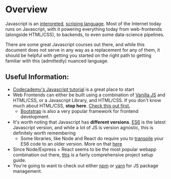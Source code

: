 # Overview

Javascript is an <a href="https://en.wikipedia.org/wiki/Interpreted_language">interpreted</a>, <a href="https://en.wikipedia.org/wiki/Scripting_language">scriping language</a>.
Most of the Internet today runs on Javascript, with it powering everything today from web-frontends (alongside HTML/CSS), to backends, to even some data-science pipelines.

There are some great Javascript courses out there, and while this document does not serve in any way as a replacement for any of them, it should be helpful with getting you started on the right path to getting familiar with this (admittedly) nuanced language.

## Useful Information:
- <a href="https://www.codecademy.com/learn/introduction-to-javascript">Codecademy's Javascript tutorial</a> is a great place to start
- Web Frontends can either be built using a combination of <a href="https://snipcart.com/blog/learn-vanilla-javascript-before-using-js-frameworks">Vanilla JS</a> and HTML/CSS, or a Javascript Library, and HTML/CSS. If you don't know much about HTML/CSS, <b>stop here</b>. <a href="https://www.codecademy.com/catalog/language/html-css">Check this out first.</a>
  - <a href="https://getbootstrap.com/">Bootstrap</a> is also a very popular framework for frontend development.
- It's worth noting that Javascript has <b>different versions</b>. <a href="https://www.makeuseof.com/tag/es6-javascript-programmers-need-know/">ES6</a> is the latest Javascript version, and while a lot of JS is version agnostic, this is definitely worth remembering
  - Some libraries, like Node and React do require you to <a href="https://scotch.io/tutorials/javascript-transpilers-what-they-are-why-we-need-them">transpile</a> your ES6 code to an older version. More on that <a href="http://nicholasjohnson.com/blog/what-is-babel/">here</a>
- Since Node/Express + React seems to be the most popular webapp combination out there, <a href="https://dev.to/kedar9/creating-a-node-app-with-react-webpack-4-babel-7-express-and-sass-3mae">this</a> is a fairly comprehensive project setup guide. 
- You're going to want to check out either <a href="https://www.npmjs.com/">npm</a> or <a href="https://yarnpkg.com/lang/en/">yarn</a> for JS package management. 
